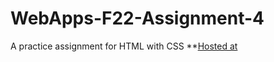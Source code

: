 # WebApps-F22-Assignment-4
A practice assignment for HTML with CSS
**[Hosted at](https://44-563-web-apps-f22.github.io/44563-webapps-assignment-4-saikolli9999/opera.html)